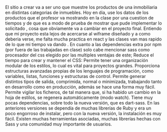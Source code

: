 El sitio a crear va a ser uno que muestre los productos de una inmobiliaria en distintas categorias de inmuebles.
Hoy en dia, use los datos de los productos que el profesor va mostrando en la clase por una cuestion de tiempos y de que es a modo de prueba de mostrar que pude implementar lo solicitado , cosa que obviamente va a cambiar en el proyecto final.
Entiendo que mi proyecto esta lejos de acercarse al wiframe diseñado y a como deberia verse, me falta mucha practica en react y las clases van mas rapido de lo que mi tiempo va dando . 
En cuanto a las dependencias extra por npm (por fuera de las trabajadas en clase) solo cabe mencionar sass como procesador del css elegido por las multiples ventajas de este; Reduce el tiempo para crear y mantener el CSS:  Permite tener una organización modular de los estilos, lo cual es vital para proyectos grandes.
 Proporciona estructuras avanzadas propias de los lenguajes de programación, como variables, listas, funciones y estructuras de control.
 Permite generar distintos tipos de salida, comprimida, normal o minimizada, trabajando tanto en desarrollo como en producción, además se hace una forma muy fácil.
 Permite vigilar los ficheros, de tal manera que, si ha habido un cambio en la hoja de estilos, se regenera automáticamente (modo watch).
 Tiene muy pocas dependencias, sobre todo la nueva versión, que es dart-sass. En las anteriores versiones se dependía de muchas librerías de Ruby y era un poco engorroso de instalar, pero con la nueva versión, la instalación es muy fácil.
 Existen muchas herramientas asociadas, muchas librerías hechas con Sass y una comunidad muy importante de usuarios.
